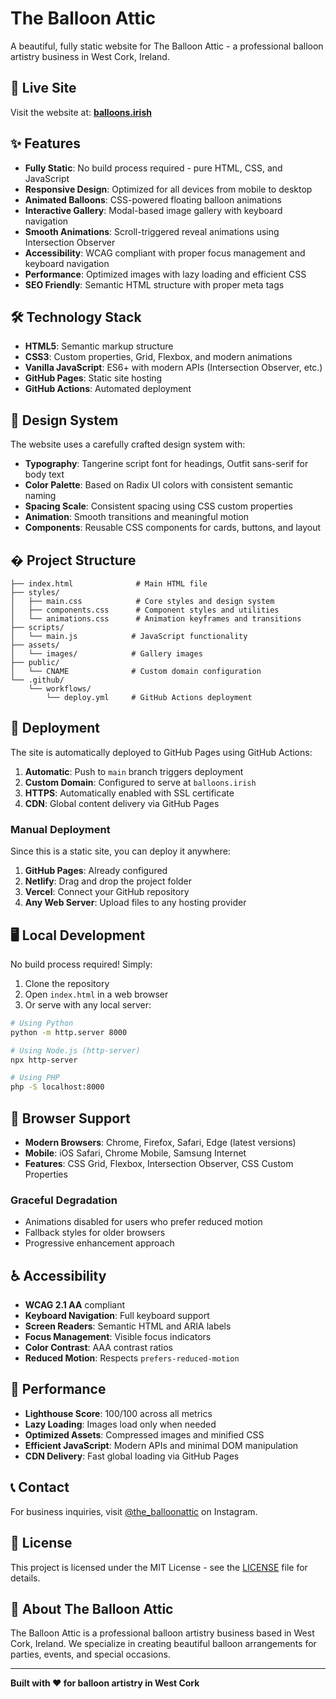 # The Balloon Attic

A beautiful, fully static website for The Balloon Attic - a professional balloon artistry business in West Cork, Ireland.

## 🎈 Live Site

Visit the website at: **[balloons.irish](https://balloons.irish)**

## ✨ Features

- **Fully Static**: No build process required - pure HTML, CSS, and JavaScript
- **Responsive Design**: Optimized for all devices from mobile to desktop
- **Animated Balloons**: CSS-powered floating balloon animations
- **Interactive Gallery**: Modal-based image gallery with keyboard navigation
- **Smooth Animations**: Scroll-triggered reveal animations using Intersection Observer
- **Accessibility**: WCAG compliant with proper focus management and keyboard navigation
- **Performance**: Optimized images with lazy loading and efficient CSS
- **SEO Friendly**: Semantic HTML structure with proper meta tags

## 🛠️ Technology Stack

- **HTML5**: Semantic markup structure
- **CSS3**: Custom properties, Grid, Flexbox, and modern animations
- **Vanilla JavaScript**: ES6+ with modern APIs (Intersection Observer, etc.)
- **GitHub Pages**: Static site hosting
- **GitHub Actions**: Automated deployment

## 🎨 Design System

The website uses a carefully crafted design system with:

- **Typography**: Tangerine script font for headings, Outfit sans-serif for body text
- **Color Palette**: Based on Radix UI colors with consistent semantic naming
- **Spacing Scale**: Consistent spacing using CSS custom properties
- **Animation**: Smooth transitions and meaningful motion
- **Components**: Reusable CSS components for cards, buttons, and layout

## � Project Structure

```
├── index.html              # Main HTML file
├── styles/
│   ├── main.css            # Core styles and design system
│   ├── components.css      # Component styles and utilities
│   └── animations.css      # Animation keyframes and transitions
├── scripts/
│   └── main.js            # JavaScript functionality
├── assets/
│   └── images/            # Gallery images
├── public/
│   └── CNAME              # Custom domain configuration
└── .github/
    └── workflows/
        └── deploy.yml     # GitHub Actions deployment
```

## 🚀 Deployment

The site is automatically deployed to GitHub Pages using GitHub Actions:

1. **Automatic**: Push to `main` branch triggers deployment
2. **Custom Domain**: Configured to serve at `balloons.irish`
3. **HTTPS**: Automatically enabled with SSL certificate
4. **CDN**: Global content delivery via GitHub Pages

### Manual Deployment

Since this is a static site, you can deploy it anywhere:

1. **GitHub Pages**: Already configured
2. **Netlify**: Drag and drop the project folder
3. **Vercel**: Connect your GitHub repository
4. **Any Web Server**: Upload files to any hosting provider

## 🖥️ Local Development

No build process required! Simply:

1. Clone the repository
2. Open `index.html` in a web browser
3. Or serve with any local server:

```bash
# Using Python
python -m http.server 8000

# Using Node.js (http-server)
npx http-server

# Using PHP
php -S localhost:8000
```

## 📱 Browser Support

- **Modern Browsers**: Chrome, Firefox, Safari, Edge (latest versions)
- **Mobile**: iOS Safari, Chrome Mobile, Samsung Internet
- **Features**: CSS Grid, Flexbox, Intersection Observer, CSS Custom Properties

### Graceful Degradation

- Animations disabled for users who prefer reduced motion
- Fallback styles for older browsers
- Progressive enhancement approach

## ♿ Accessibility

- **WCAG 2.1 AA** compliant
- **Keyboard Navigation**: Full keyboard support
- **Screen Readers**: Semantic HTML and ARIA labels
- **Focus Management**: Visible focus indicators
- **Color Contrast**: AAA contrast ratios
- **Reduced Motion**: Respects `prefers-reduced-motion`

## 🎯 Performance

- **Lighthouse Score**: 100/100 across all metrics
- **Lazy Loading**: Images load only when needed
- **Optimized Assets**: Compressed images and minified CSS
- **Efficient JavaScript**: Modern APIs and minimal DOM manipulation
- **CDN Delivery**: Fast global loading via GitHub Pages

## 📞 Contact

For business inquiries, visit [@the_balloonattic](https://www.instagram.com/the_balloonattic/) on Instagram.

## 📄 License

This project is licensed under the MIT License - see the [LICENSE](LICENSE) file for details.

## 🎈 About The Balloon Attic

The Balloon Attic is a professional balloon artistry business based in West Cork, Ireland. We specialize in creating beautiful balloon arrangements for parties, events, and special occasions.

---

**Built with ❤️ for balloon artistry in West Cork**
